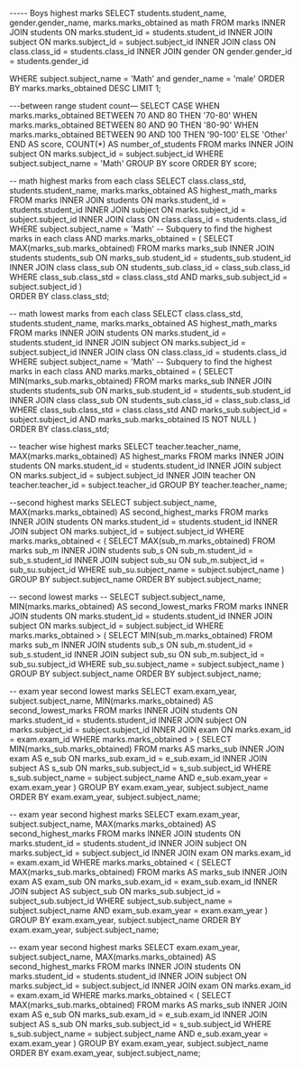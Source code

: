 ----- Boys highest marks
SELECT students.student_name, gender.gender_name, marks.marks_obtained  as math
FROM marks
INNER JOIN students ON marks.student_id = students.student_id
INNER JOIN subject ON marks.subject_id = subject.subject_id
INNER JOIN class ON class.class_id = students.class_id
INNER JOIN gender ON gender.gender_id = students.gender_id

WHERE 
subject.subject_name = 'Math' and  gender_name = 'male'
ORDER BY
    marks.marks_obtained DESC
LIMIT 1;

 


---between range student count—
SELECT
    CASE 
        WHEN marks.marks_obtained BETWEEN 70 AND 80 THEN '70-80'
        WHEN marks.marks_obtained BETWEEN 80 AND 90 THEN '80-90'
        WHEN marks.marks_obtained BETWEEN 90 AND 100 THEN '90-100'
        ELSE 'Other'
    END AS score,
    COUNT(*) AS number_of_students
FROM
    marks
INNER JOIN
    subject ON marks.subject_id = subject.subject_id
WHERE
    subject.subject_name = 'Math'
GROUP BY
    score
ORDER BY
    score;

 
-- math highest marks from each class
SELECT 
    class.class_std,
    students.student_name,
    marks.marks_obtained AS highest_math_marks
FROM 
    marks
INNER JOIN 
    students ON marks.student_id = students.student_id
INNER JOIN 
    subject ON marks.subject_id = subject.subject_id
INNER JOIN 
    class ON class.class_id = students.class_id
WHERE 
    subject.subject_name = 'Math' 
    -- Subquery to find the highest marks in each class
    AND marks.marks_obtained = (
        SELECT 
            MAX(marks_sub.marks_obtained) 
        FROM 
            marks marks_sub
        INNER JOIN 
            students students_sub ON marks_sub.student_id = students_sub.student_id
        INNER JOIN 
            class class_sub ON students_sub.class_id = class_sub.class_id
        WHERE 
            class_sub.class_std = class.class_std 
            AND marks_sub.subject_id = subject.subject_id
    )    
ORDER BY 
    class.class_std;

 

-- math lowest marks from each class
SELECT 
    class.class_std,
    students.student_name,
    marks.marks_obtained AS highest_math_marks
FROM 
    marks
INNER JOIN 
    students ON marks.student_id = students.student_id
INNER JOIN 
    subject ON marks.subject_id = subject.subject_id
INNER JOIN 
    class ON class.class_id = students.class_id
WHERE 
    subject.subject_name = 'Math' 
    -- Subquery to find the highest marks in each class
    AND marks.marks_obtained = (
        SELECT 
            MIN(marks_sub.marks_obtained) 
        FROM 
            marks marks_sub
        INNER JOIN 
            students students_sub ON marks_sub.student_id = students_sub.student_id
        INNER JOIN 
            class class_sub ON students_sub.class_id = class_sub.class_id
        WHERE 
            class_sub.class_std = class.class_std 
            AND marks_sub.subject_id = subject.subject_id
            AND marks_sub.marks_obtained IS NOT NULL
    )    
ORDER BY 
    class.class_std;
 



-- teacher wise highest marks 
SELECT 
    teacher.teacher_name,
    MAX(marks.marks_obtained) AS highest_marks
FROM 
    marks
INNER JOIN 
    students ON marks.student_id = students.student_id
INNER JOIN 
    subject ON marks.subject_id = subject.subject_id
INNER JOIN 
    teacher ON teacher.teacher_id = subject.teacher_id
GROUP BY 
    teacher.teacher_name;
 

--second highest marks
SELECT
    subject.subject_name,
    MAX(marks.marks_obtained) AS second_highest_marks
FROM
    marks
INNER JOIN
    students ON marks.student_id = students.student_id
INNER JOIN
    subject ON marks.subject_id = subject.subject_id
WHERE
    marks.marks_obtained < (
        SELECT MAX(sub_m.marks_obtained)
        FROM marks sub_m
        INNER JOIN students sub_s ON sub_m.student_id = sub_s.student_id
        INNER JOIN subject sub_su ON sub_m.subject_id = sub_su.subject_id
        WHERE sub_su.subject_name = subject.subject_name
    )
GROUP BY
    subject.subject_name
ORDER BY
    subject.subject_name;
 

-- second  lowest marks --
SELECT 
    subject.subject_name,
    MIN(marks.marks_obtained) AS second_lowest_marks
FROM 
    marks
INNER JOIN 
    students ON marks.student_id = students.student_id
INNER JOIN 
    subject ON marks.subject_id = subject.subject_id
WHERE 
    marks.marks_obtained > (
        SELECT MIN(sub_m.marks_obtained)
        FROM marks sub_m
        INNER JOIN students sub_s ON sub_m.student_id = sub_s.student_id
        INNER JOIN subject sub_su ON sub_m.subject_id = sub_su.subject_id
        WHERE sub_su.subject_name = subject.subject_name
    )
GROUP BY 
    subject.subject_name
ORDER BY 
    subject.subject_name;

 

-- exam year second lowest marks 
SELECT
    exam.exam_year,
    subject.subject_name,
    MIN(marks.marks_obtained) AS second_lowest_marks
FROM
    marks
INNER JOIN
    students ON marks.student_id = students.student_id
INNER JOIN
    subject ON marks.subject_id = subject.subject_id
INNER JOIN
    exam ON marks.exam_id = exam.exam_id
WHERE
    marks.marks_obtained > (
        SELECT MIN(marks_sub.marks_obtained)
        FROM marks AS marks_sub
        INNER JOIN exam AS e_sub ON marks_sub.exam_id = e_sub.exam_id
        INNER JOIN subject AS s_sub ON marks_sub.subject_id = s_sub.subject_id
        WHERE s_sub.subject_name = subject.subject_name
          AND e_sub.exam_year = exam.exam_year
    )
GROUP BY
    exam.exam_year,
    subject.subject_name
ORDER BY
    exam.exam_year,
    subject.subject_name;

 


-- exam year second highest marks 
SELECT
    exam.exam_year,
    subject.subject_name,
    MAX(marks.marks_obtained) AS second_highest_marks
FROM
    marks
INNER JOIN
    students ON marks.student_id = students.student_id
INNER JOIN
    subject ON marks.subject_id = subject.subject_id
INNER JOIN
    exam ON marks.exam_id = exam.exam_id
WHERE
    marks.marks_obtained < (
        SELECT MAX(marks_sub.marks_obtained)
        FROM marks AS marks_sub
        INNER JOIN exam AS exam_sub ON marks_sub.exam_id = exam_sub.exam_id
        INNER JOIN subject AS subject_sub ON marks_sub.subject_id = subject_sub.subject_id
        WHERE subject_sub.subject_name = subject.subject_name
          AND exam_sub.exam_year = exam.exam_year
    )
GROUP BY
    exam.exam_year,
    subject.subject_name
ORDER BY
    exam.exam_year,
    subject.subject_name;


 -- exam year second highest marks
 SELECT
    exam.exam_year,
    subject.subject_name,
    MAX(marks.marks_obtained) AS second_highest_marks
FROM
    marks
INNER JOIN
    students ON marks.student_id = students.student_id
INNER JOIN
    subject ON marks.subject_id = subject.subject_id
INNER JOIN
    exam ON marks.exam_id = exam.exam_id
WHERE
    marks.marks_obtained < (
        SELECT MAX(marks_sub.marks_obtained)
        FROM marks AS marks_sub
        INNER JOIN exam AS e_sub ON marks_sub.exam_id = e_sub.exam_id
        INNER JOIN subject AS s_sub ON marks_sub.subject_id = s_sub.subject_id
        WHERE s_sub.subject_name = subject.subject_name
          AND e_sub.exam_year = exam.exam_year
    )
GROUP BY
    exam.exam_year,
    subject.subject_name
ORDER BY
    exam.exam_year,
    subject.subject_name;
 

